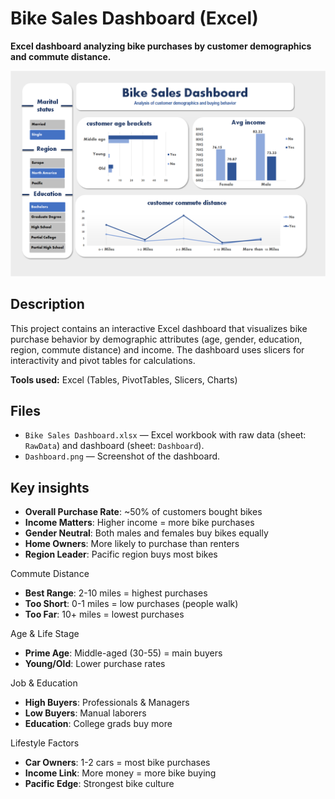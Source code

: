 # Bike Sales Dashboard (Excel)

**Excel dashboard analyzing bike purchases by customer demographics and commute distance.**

![Dashboard Screenshot](Dashboard.png)

## Description
This project contains an interactive Excel dashboard that visualizes bike purchase behavior by demographic attributes (age, gender, education, region, commute distance) and income. The dashboard uses slicers for interactivity and pivot tables for calculations.

**Tools used:** Excel (Tables, PivotTables, Slicers, Charts)

## Files
- `Bike Sales Dashboard.xlsx` — Excel workbook with raw data (sheet: `RawData`) and dashboard (sheet: `Dashboard`).  
- `Dashboard.png` — Screenshot of the dashboard.  


## Key insights 

- **Overall Purchase Rate**: ~50% of customers bought bikes
- **Income Matters**: Higher income = more bike purchases
- **Gender Neutral**: Both males and females buy bikes equally
- **Home Owners**: More likely to purchase than renters
- **Region Leader**: Pacific region buys most bikes
  
 Commute Distance
- **Best Range**: 2-10 miles = highest purchases
- **Too Short**: 0-1 miles = low purchases (people walk)
- **Too Far**: 10+ miles = lowest purchases

 Age & Life Stage
- **Prime Age**: Middle-aged (30-55) = main buyers
- **Young/Old**: Lower purchase rates

 Job & Education
- **High Buyers**: Professionals & Managers
- **Low Buyers**: Manual laborers
- **Education**: College grads buy more

 Lifestyle Factors
 - **Car Owners**: 1-2 cars = most bike purchases
- **Income Link**: More money = more bike buying
- **Pacific Edge**: Strongest bike culture

